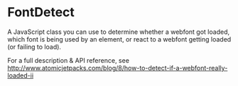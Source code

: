 FontDetect
==========

A JavaScript class you can use to determine whether a webfont got loaded, which font is being used by an element, or react to a webfont getting loaded (or failing to load).

For a full description & API reference, see http://www.atomicjetpacks.com/blog/8/how-to-detect-if-a-webfont-really-loaded-ii
